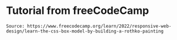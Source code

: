 # Tutorial from freeCodeCamp

```
Source: https://www.freecodecamp.org/learn/2022/responsive-web-design/learn-the-css-box-model-by-building-a-rothko-painting
````